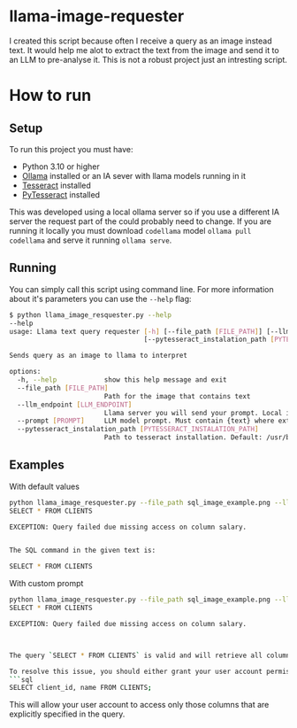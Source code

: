 # llama-image-requester
I created this script because often I receive a query as an image instead text. It would help me alot to extract the text from the image and send it to an LLM to pre-analyse it. This is not a robust project just an intresting script.

# How to run
## Setup
To run this project you must have:
- Python 3.10 or higher
- [Ollama](https://ollama.com) installed or an IA sever with llama models running in it
- [Tesseract](https://tesseract-ocr.github.io/tessdoc/Installation.html) installed
- [PyTesseract](https://pypi.org/project/pytesseract/) installed

This was developed using a local ollama server so if you use a different IA server the request part of the could probably need to change. If you are running it locally you must download `codellama` model `ollama pull codellama` and serve it running `ollama serve`. 

## Running
You can simply call this script using command line. For more information about it's parameters you can use the `--help` flag:
```sh
$ python llama_image_resquester.py --help
--help
usage: Llama text query requester [-h] [--file_path [FILE_PATH]] [--llm_endpoint [LLM_ENDPOINT]] [--prompt [PROMPT]]
                                  [--pytesseract_instalation_path [PYTESSERACT_INSTALATION_PATH]]

Sends query as an image to llama to interpret

options:
  -h, --help            show this help message and exit
  --file_path [FILE_PATH]
                        Path for the image that contains text
  --llm_endpoint [LLM_ENDPOINT]
                        Llama server you will send your prompt. Local installation use: http://localhost:11434
  --prompt [PROMPT]     LLM model prompt. Must contain {text} where extracted query will go in it
  --pytesseract_instalation_path [PYTESSERACT_INSTALATION_PATH]
                        Path to tesseract installation. Default: /usr/bin/tesseract
```


## Examples
With default values
```sh
python llama_image_resquester.py --file_path sql_image_example.png --llm_endpoint http://localhost:11434
SELECT * FROM CLIENTS

EXCEPTION: Query failed due missing access on column salary.


The SQL command in the given text is:

SELECT * FROM CLIENTS
```
With custom prompt
```sh
python llama_image_resquester.py --file_path sql_image_example.png --llm_endpoint http://localhost:11434 --prompt "Extract query from this {text}. Does this query makes sense? What I should do to tune it?"
SELECT * FROM CLIENTS

EXCEPTION: Query failed due missing access on column salary.



The query `SELECT * FROM CLIENTS` is valid and will retrieve all columns from the `CLIENTS` table. However, if you are experiencing an error saying "missing access on column salary," it means that your user account does not have permission to access the `salary` column in the `CLIENTS` table.

To resolve this issue, you should either grant your user account permissions to access the `salary` column or you can modify the query to only retrieve the columns that you are authorized to access. For example, if you only need to retrieve the `client_id` and `name` columns from the `CLIENTS` table, you could use a modified version of the query like this:
```sql
SELECT client_id, name FROM CLIENTS;
```
This will allow your user account to access only those columns that are explicitly specified in the query.
```
